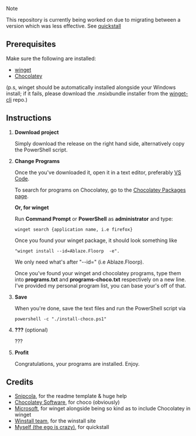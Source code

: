 > [!NOTE]
> This repository is currently being worked on due to migrating between a version which was less effective. See [quickstall](https://github.com/swingstuhisback/quickstall)

## Prerequisites

Make sure the following are installed:

- [winget](https://learn.microsoft.com/en-us/windows/package-manager/winget/)
- [Chocolatey](https://chocolatey.org/install)

(p.s, winget should be automatically installed alongside your Windows install; if it fails, please download the .msixbundle installer from the [winget-cli](https://github.com/microsoft/winget-cli/releases) repo.)

## Instructions

1. **Download project**

   Simply download the release on the right hand side, alternatively copy the PowerShell script.

2. **Change Programs**

   Once the you've downloaded it, open it in a text editor, preferably [VS Code](https://code.visualstudio.com).

   To search for programs on Chocolatey, go to the [Chocolatey Packages page](https://community.chocolatey.org/packages/).

   **Or, for winget**

   Run **Command Prompt** or **PowerShell** as **administrator** and type:

   ```
   winget search {application name, i.e firefox}
   ```

   Once you found your winget package, it should look something like
   ```
   "winget install --id=Ablaze.Floorp  -e".
   ```
   We only need what's after "--id=" (i.e Ablaze.Floorp).

   Once you've found your winget and chocolatey programs, type them into **programs.txt** and **programs-choco.txt** respectively on a new line.
   I've provided my personal program list, you can base your's off of that.

2. **Save**

   When you're done, save the text files and run the PowerShell script via
   ```
   powershell -c "./install-choco.ps1"
   ```

3. **???** (optional)

    ???

4. **Profit**

    Congratulations, your programs are installed. Enjoy.

## Credits

- [Snipcola](https://github.com/snipcola), for the readme template & huge help
- [Chocolatey Software](https://chocolatey.org/), for choco (obviously)
- [Microsoft](https://microsoft.com/), for winget alongside being so kind as to include Chocolatey in winget
- [Winstall team](https://winstall.app/), for the winstall site
- [Myself (the ego is crazy)](https://github.com/swingstuh/quickstall), for quickstall
